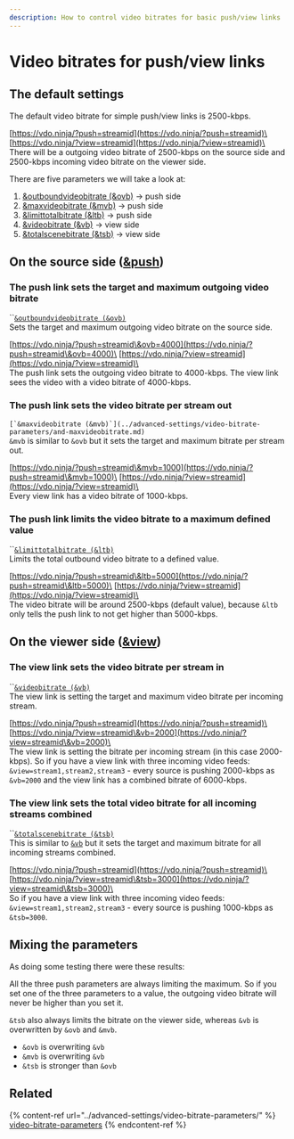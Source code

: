 ```yaml
---
description: How to control video bitrates for basic push/view links
---
```


# Video bitrates for push/view links

## The default settings

The default video bitrate for simple push/view links is 2500-kbps.

[https://vdo.ninja/?push=streamid](https://vdo.ninja/?push=streamid)\
[https://vdo.ninja/?view=streamid](https://vdo.ninja/?view=streamid)\
\
There will be a outgoing video bitrate of 2500-kbps on the source side and 2500-kbps incoming video bitrate on the viewer side.

There are five parameters we will take a look at:

1. [\&outboundvideobitrate (\&ovb)](../advanced-settings/video-bitrate-parameters/and-outboundvideobitrate.md) -> push side
2. [\&maxvideobitrate (\&mvb)](../advanced-settings/video-bitrate-parameters/and-maxvideobitrate.md) -> push side
3. [\&limittotalbitrate (\&ltb)](../advanced-settings/video-bitrate-parameters/limittotalbitrate.md) -> push side
4. [\&videobitrate (\&vb)](../advanced-settings/video-bitrate-parameters/bitrate.md) -> view side
5. [\&totalscenebitrate (\&tsb)](../advanced-settings/video-bitrate-parameters/and-totalscenebitrate.md) -> view side

## On the source side ([\&push](../source-settings/push.md))

### The push link sets the target and maximum outgoing video bitrate

``[`&outboundvideobitrate (&ovb)`](../advanced-settings/video-bitrate-parameters/and-outboundvideobitrate.md)\
Sets the target and maximum outgoing video bitrate on the source side.

[https://vdo.ninja/?push=streamid\&ovb=4000](https://vdo.ninja/?push=streamid\&ovb=4000)\
[https://vdo.ninja/?view=streamid](https://vdo.ninja/?view=streamid)\
\
The push link sets the outgoing video bitrate to 4000-kbps. The view link sees the video with a video bitrate of 4000-kbps.

### The push link sets the video bitrate per stream out

``[`&maxvideobitrate (&mvb)`](../advanced-settings/video-bitrate-parameters/and-maxvideobitrate.md)``\
`&mvb` is similar to `&ovb` but it sets the target and maximum bitrate per stream out.

[https://vdo.ninja/?push=streamid\&mvb=1000](https://vdo.ninja/?push=streamid\&mvb=1000)\
[https://vdo.ninja/?view=streamid](https://vdo.ninja/?view=streamid)\
\
Every view link has a video bitrate of 1000-kbps.

### The push link limits the video bitrate to a maximum defined value

``[`&limittotalbitrate (&ltb)`](../advanced-settings/video-bitrate-parameters/limittotalbitrate.md)\
Limits the total outbound video bitrate to a defined value.

[https://vdo.ninja/?push=streamid\&ltb=5000](https://vdo.ninja/?push=streamid\&ltb=5000)\
[https://vdo.ninja/?view=streamid](https://vdo.ninja/?view=streamid)\
\
The video bitrate will be around 2500-kbps (default value), because `&ltb` only tells the push link to not get higher than 5000-kbps.

## On the viewer side ([\&view](../advanced-settings/view-parameters/view.md))

### The view link sets the video bitrate per stream in

``[`&videobitrate (&vb)`](../advanced-settings/video-bitrate-parameters/bitrate.md)\
The view link is setting the target and maximum video bitrate per incoming stream.

[https://vdo.ninja/?push=streamid](https://vdo.ninja/?push=streamid)\
[https://vdo.ninja/?view=streamid\&vb=2000](https://vdo.ninja/?view=streamid\&vb=2000)\
\
The view link is setting the bitrate per incoming stream (in this case 2000-kbps). So if you have a view link with three incoming video feeds: `&view=stream1,stream2,stream3` - every source is pushing 2000-kbps as `&vb=2000` and the view link has a combined bitrate of 6000-kbps.

### The view link sets the total video bitrate for all incoming streams combined

``[`&totalscenebitrate (&tsb)`](../advanced-settings/video-bitrate-parameters/and-totalscenebitrate.md)\
This is similar to [`&vb`](video-bitrates-for-push-view-links.md#the-view-link-sets-the-video-bitrate-per-stream-in) but it sets the target and maximum bitrate for all incoming streams combined.

[https://vdo.ninja/?push=streamid](https://vdo.ninja/?push=streamid)\
[https://vdo.ninja/?view=streamid\&tsb=3000](https://vdo.ninja/?view=streamid\&tsb=3000)\
\
So if you have a view link with three incoming video feeds: `&view=stream1,stream2,stream3` - every source is pushing 1000-kbps as `&tsb=3000`.&#x20;

## Mixing the parameters

As doing some testing there were these results:

All the three push parameters are always limiting the maximum. So if you set one of the three parameters to a value, the outgoing video bitrate will never be higher than you set it.

`&tsb` also always limits the bitrate on the viewer side, whereas `&vb` is overwritten by `&ovb` and `&mvb`.

* `&ovb` is overwriting `&vb`
* `&mvb` is overwriting `&vb`
* `&tsb` is stronger than `&ovb`

## Related

{% content-ref url="../advanced-settings/video-bitrate-parameters/" %}
[video-bitrate-parameters](../advanced-settings/video-bitrate-parameters/)
{% endcontent-ref %}
